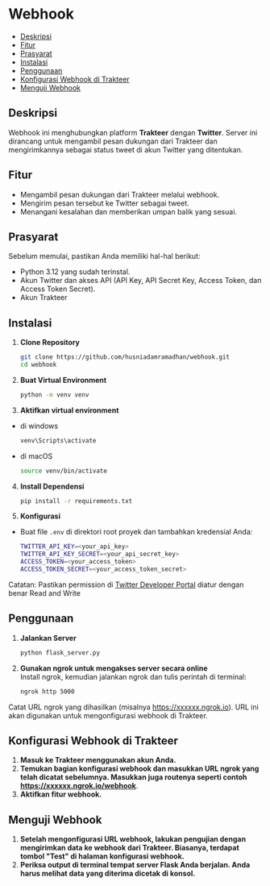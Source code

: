 # Webhook

- [Deskripsi](#deskripsi)
- [Fitur](#fitur)
- [Prasyarat](#prasyarat)
- [Instalasi](#instalasi)
- [Penggunaan](#penggunaan-)
- [Konfigurasi Webhook di Trakteer](#konfigurasi-webhook-di-trakteer)
- [Menguji Webhook](#menguji-webhook)

## Deskripsi
Webhook ini menghubungkan platform **Trakteer** dengan **Twitter**. Server ini dirancang untuk mengambil pesan dukungan dari Trakteer dan mengirimkannya sebagai status tweet di akun Twitter yang ditentukan.

## Fitur
- Mengambil pesan dukungan dari Trakteer melalui webhook.
- Mengirim pesan tersebut ke Twitter sebagai tweet.
- Menangani kesalahan dan memberikan umpan balik yang sesuai.

## Prasyarat
Sebelum memulai, pastikan Anda memiliki hal-hal berikut:
- Python 3.12 yang sudah terinstal.
- Akun Twitter dan akses API (API Key, API Secret Key, Access Token, dan Access Token Secret).
- Akun Trakteer

## Instalasi
1. **Clone Repository**
   ```bash
   git clone https://github.com/husniadamramadhan/webhook.git
   cd webhook
2. **Buat Virtual Environment**
    ```bash
    python -m venv venv
3. **Aktifkan virtual environment**
- di windows
    ```bash
  venv\Scripts\activate
- di macOS
    ```bash
  source venv/bin/activate
4. **Install Dependensi**
    ```bash
   pip install -r requirements.txt
5. **Konfigurasi**
- Buat file ```.env``` di direktori root proyek dan tambahkan kredensial Anda:
   ```bash
   TWITTER_API_KEY=<your_api_key>
   TWITTER_API_KEY_SECRET=<your_api_secret_key>
   ACCESS_TOKEN=<your_access_token>
   ACCESS_TOKEN_SECRET=<your_access_token_secret>
Catatan: Pastikan permission di [Twitter Developer Portal](https://developer.x.com/en/portal/projects-and-apps) diatur dengan benar Read and Write

## Penggunaan 
1. **Jalankan Server**
    ```bash
   python flask_server.py
2. **Gunakan ngrok untuk mengakses server secara online**  
    Install ngrok, kemudian  jalankan ngrok dan tulis perintah di terminal:
    ```bash
   ngrok http 5000

Catat URL ngrok yang dihasilkan (misalnya https://xxxxxx.ngrok.io). URL ini akan digunakan untuk mengonfigurasi webhook di Trakteer.

## Konfigurasi Webhook di Trakteer
1. **Masuk ke Trakteer menggunakan akun Anda.**
2. **Temukan bagian konfigurasi webhook dan masukkan URL ngrok yang telah dicatat sebelumnya. Masukkan juga routenya seperti contoh https://xxxxxx.ngrok.io/webhook**.
3. **Aktifkan fitur webhook.**

## Menguji Webhook
1. **Setelah mengonfigurasi URL webhook, lakukan pengujian dengan mengirimkan data ke webhook dari Trakteer. Biasanya, terdapat tombol "Test" di halaman konfigurasi webhook.**
2. **Periksa output di terminal tempat server Flask Anda berjalan. Anda harus melihat data yang diterima dicetak di konsol.**